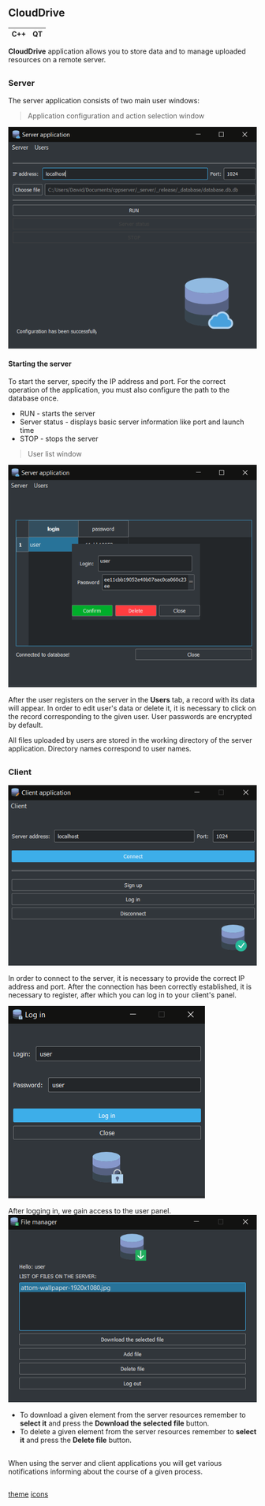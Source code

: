 ## CloudDrive
| C++ | QT |
|--|--|


  
**CloudDrive**  application allows you to store data and to manage uploaded resources on a remote server.


##
### Server
The server application consists of two main user windows:
> Application configuration and action selection window

![Server main window](https://github.com/DKrakowczyk/CloudDrive/blob/master/_screenshots/_server/mainwindow.PNG?raw=true)

#### Starting the server
To start the server, specify the IP address and port.
For the correct operation of the application, you must also configure the path to the database once.

 - RUN  - starts the server
 - Server status - displays basic server information like port and launch time
 - STOP - stops the server

> User list window 
> 	
![User list window](https://github.com/DKrakowczyk/CloudDrive/blob/master/_screenshots/_server/userlist.PNG?raw=true)

  
After the user registers on the server in the **Users** tab, a record with its data will appear. In order to edit user's data or delete it, it is necessary to click on the record corresponding to the given user. 
User passwords are encrypted by default.

All files uploaded by users are stored in the working directory of the server application. Directory names correspond to user names.
##
### Client 
![Client app mainwindow](https://github.com/DKrakowczyk/CloudDrive/blob/master/_screenshots/_client/mainwindow.PNG?raw=true)

In order to connect to the server, it is necessary to provide the correct IP address and port.
After the connection has been correctly established, it is necessary to register, after which you can log in to your client's panel.

![Login panel](https://github.com/DKrakowczyk/CloudDrive/blob/master/_screenshots/_client/login.PNG?raw=true)

  
After logging in, we gain access to the user panel.
![User panel](https://github.com/DKrakowczyk/CloudDrive/blob/master/_screenshots/_client/filemanager.PNG?raw=true)

 - To download a given element from the server resources remember to **select it** and press the **Download the selected file** button. 
 - To delete a given element from the server resources remember to **select it** and press the **Delete file** button. 

##
When using the server and client applications you will get various notifications informing about the course of a given process.

##
 [theme](https://github.com/ColinDuquesnoy/QDarkStyleSheet) [icons](https://www.flaticon.com/)
##
